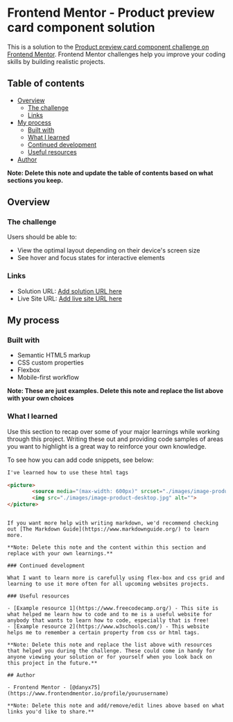 # Frontend Mentor - Product preview card component solution

This is a solution to the [Product preview card component challenge on Frontend Mentor](https://www.frontendmentor.io/challenges/product-preview-card-component-GO7UmttRfa). Frontend Mentor challenges help you improve your coding skills by building realistic projects. 

## Table of contents

- [Overview](#overview)
  - [The challenge](#the-challenge)
  - [Links](#links)
- [My process](#my-process)
  - [Built with](#built-with)
  - [What I learned](#what-i-learned)
  - [Continued development](#continued-development)
  - [Useful resources](#useful-resources)
- [Author](#author)

**Note: Delete this note and update the table of contents based on what sections you keep.**

## Overview

### The challenge

Users should be able to:

- View the optimal layout depending on their device's screen size
- See hover and focus states for interactive elements

### Links

- Solution URL: [Add solution URL here](https://your-solution-url.com)
- Live Site URL: [Add live site URL here](https://your-live-site-url.com)

## My process

### Built with

- Semantic HTML5 markup
- CSS custom properties
- Flexbox
- Mobile-first workflow

**Note: These are just examples. Delete this note and replace the list above with your own choices**

### What I learned

Use this section to recap over some of your major learnings while working through this project. Writing these out and providing code samples of areas you want to highlight is a great way to reinforce your own knowledge.

To see how you can add code snippets, see below:

```html
I've learned how to use these html tags

<picture>
        <source media="(max-width: 600px)" srcset="./images/image-product-mobile.jpg">
        <img src="./images/image-product-desktop.jpg" alt="">
</picture>
```
```

If you want more help with writing markdown, we'd recommend checking out [The Markdown Guide](https://www.markdownguide.org/) to learn more.

**Note: Delete this note and the content within this section and replace with your own learnings.**

### Continued development

What I want to learn more is carefully using flex-box and css grid and learning to use it more often for all upcoming websites projects.

### Useful resources

- [Example resource 1](https://www.freecodecamp.org/) - This site is what helped me learn how to code and to me is a useful website for anybody that wants to learn how to code, especially that is free!
- [Example resource 2](https://www.w3schools.com/) - This website helps me to remember a certain property from css or html tags.

**Note: Delete this note and replace the list above with resources that helped you during the challenge. These could come in handy for anyone viewing your solution or for yourself when you look back on this project in the future.**

## Author

- Frontend Mentor - [@danyx75](https://www.frontendmentor.io/profile/yourusername)

**Note: Delete this note and add/remove/edit lines above based on what links you'd like to share.**
